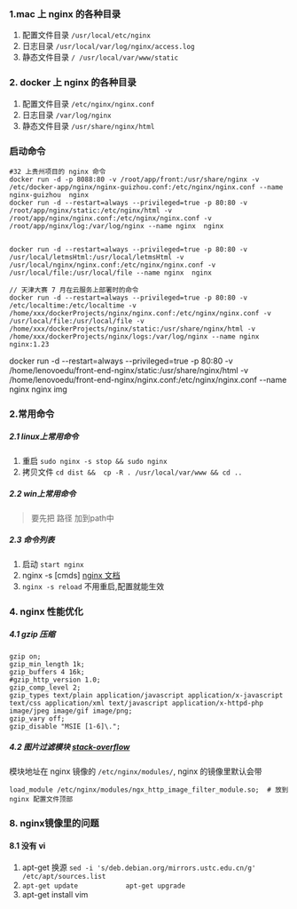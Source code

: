 ### 1.mac 上 nginx 的各种目录
1. 配置文件目录   `/usr/local/etc/nginx  `
2. 日志目录       `/usr/local/var/log/nginx/access.log  `
3. 静态文件目录   `/ /usr/local/var/www/static`

### 2. docker 上 nginx 的各种目录
1. 配置文件目录   `/etc/nginx/nginx.conf  `
2. 日志目录       `/var/log/nginx  `
3. 静态文件目录   `/usr/share/nginx/html`

### 启动命令
```shell
#32 上贵州项目的 nginx 命令
docker run -d -p 8088:80 -v /root/app/front:/usr/share/nginx -v /etc/docker-app/nginx/nginx-guizhou.conf:/etc/nginx/nginx.conf --name nginx-guizhou  nginx
docker run -d --restart=always --privileged=true -p 80:80 -v /root/app/nginx/static:/etc/nginx/html -v /root/app/nginx/nginx.conf:/etc/nginx/nginx.conf -v /root/app/nginx/log:/var/log/nginx --name nginx  nginx


docker run -d --restart=always --privileged=true -p 80:80 -v /usr/local/letmsHtml:/usr/local/letmsHtml -v /usr/local/nginx/nginx.conf:/etc/nginx/nginx.conf -v /usr/local/file:/usr/local/file --name nginx  nginx

// 天津大赛 7 月在云服务上部署时的命令  
docker run -d --restart=always --privileged=true -p 80:80 -v /etc/localtime:/etc/localtime -v /home/xxx/dockerProjects/nginx/nginx.conf:/etc/nginx/nginx.conf -v /usr/local/file:/usr/local/file -v /home/xxx/dockerProjects/nginx/static:/usr/share/nginx/html -v /home/xxx/dockerProjects/nginx/logs:/var/log/nginx --name nginx  nginx:1.23
```


docker run -d --restart=always --privileged=true -p 80:80 -v /home/lenovoedu/front-end-nginx/static:/usr/share/nginx/html  -v /home/lenovoedu/front-end-nginx/nginx.conf:/etc/nginx/nginx.conf --name nginx  nginx
img
### 2.常用命令
##### 2.1 linux上常用命令
1. 重启       `sudo nginx -s stop && sudo nginx  `
2. 拷贝文件    `cd dist &&  cp -R . /usr/local/var/www && cd ..`

##### 2.2 win上常用命令
> 要先把 路径 加到path中  
##### 2.3 命令列表
1. 启动  `start nginx` 
2. nginx -s [cmds]   [nginx 文档](http://nginx.org/en/docs/beginners_guide.html)    
3. `nginx -s reload` 不用重启,配置就能生效


### 4. nginx 性能优化
##### 4.1 gzip 压缩
```nginx
gzip on;
gzip_min_length 1k;
gzip_buffers 4 16k;
#gzip_http_version 1.0;
gzip_comp_level 2;
gzip_types text/plain application/javascript application/x-javascript text/css application/xml text/javascript application/x-httpd-php image/jpeg image/gif image/png;
gzip_vary off;
gzip_disable "MSIE [1-6]\.";
```
##### 4.2 图片过滤模块  [stack-overflow](https://stackoverflow.com/questions/40574866/docker-nginx-ngx-http-image-filter-module)
模块地址在 nginx 镜像的 `/etc/nginx/modules/`, nginx 的镜像里默认会带
```nginx
load_module /etc/nginx/modules/ngx_http_image_filter_module.so;  # 放到 nginx 配置文件顶部
```


### 8. nginx镜像里的问题
#### 8.1 没有 vi
1. apt-get 换源  `sed -i 's/deb.debian.org/mirrors.ustc.edu.cn/g' /etc/apt/sources.list`  
2. `apt-get update            apt-get upgrade`  
3. apt-get install vim
